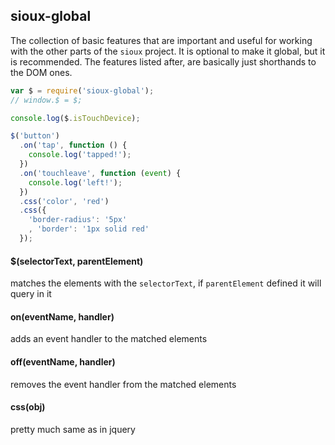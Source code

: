 ## sioux-global

The collection of basic features that are important and useful for working with the other parts of the `sioux` project. It is optional to make it global, but it is recommended. The features listed after, are basically just shorthands to the DOM ones.

``` js
var $ = require('sioux-global');
// window.$ = $;

console.log($.isTouchDevice);

$('button')
  .on('tap', function () {
    console.log('tapped!');
  })
  .on('touchleave', function (event) {
    console.log('left!');
  })
  .css('color', 'red')
  .css({
    'border-radius': '5px'
    , 'border': '1px solid red'
  });
```

#### $(selectorText, parentElement<optional>)
matches the elements with the `selectorText`, if `parentElement` defined it will query in it

#### on(eventName, handler)
adds an event handler to the matched elements

#### off(eventName, handler)
removes the event handler from the matched elements

#### css(obj)
pretty much same as in jquery